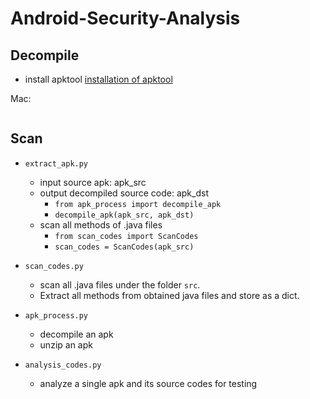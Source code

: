 # Android-Security-Analysis

## Decompile
- install apktool
[installation of apktool](https://stackoverflow.com/questions/34336338/apktool-command-not-found-error)

Mac: 
```

```


## Scan
* `extract_apk.py`
    * input source apk: apk_src
    * output decompiled source code: apk_dst
        * `from apk_process import decompile_apk`
        * `decompile_apk(apk_src, apk_dst)`
    * scan all methods of .java files
        * `from scan_codes import ScanCodes`
        * `scan_codes = ScanCodes(apk_src)`

* `scan_codes.py` 
    * scan all .java files under the folder `src`.
    * Extract all methods from obtained java files and store as a dict.

* `apk_process.py`
    * decompile an apk
    * unzip an apk

* `analysis_codes.py`
    * analyze a single apk and its source codes for testing